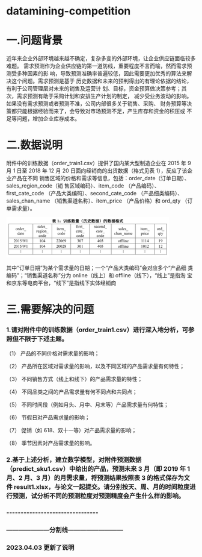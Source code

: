 # datamining-competition

# 一.问题背景

​		近年来企业外部环境越来越不确定，复杂多变的外部环境，让企业供应链面临较多难题。
需求预测作为企业供应链的第一道防线，重要程度不言而喻，然而需求预测受多种因素的影
响，导致预测准确率普遍较低，因此需要更加优秀的算法来解决这个问题。需求预测是基于
历史数据和未来的预判得出的有理论依据的结论，有利于公司管理层对未来的销售及运营计
划、目标，资金预算做决策参考；其次，需求预测有助于采购计划和安排生产计划的制定，
减少受业务波动的影响。如果没有需求预测或者预测不准，公司内部很多关于销售、采购、
财务预算等决策都只能根据经验而来了，会导致对市场预测不足，产生库存和资金的积压或
不足等问题，增加企业库存成本。

# 二.数据说明

附件中的训练数据（order_train1.csv）提供了国内某大型制造企业在 2015 年 9 月 1
日至 2018 年 12 月 20 日面向经销商的出货数据（格式见表 1），反应了该企业产品在不同
销售区域的价格和需求等信息，包括：order_date（订单日期）、sales_region_code（销
售区域编码）、item_code （产品编码）、first_cate_code （产品大类编码）、second_cate_code
（产品细类编码）、sales_chan_name （销售渠道名称）、item_price （产品价格）和 ord_qty
（订单需求量）。

​![表格](./imgs/示例数据.png "示例数据")

其中“订单日期”为某个需求量的日期；一个“产品大类编码”会对应多个“产品细
类编码”；“销售渠道名称”分为 online（线上）和 offline（线下），“线上”是指淘
宝和京东等电商平台，“线下”是指线下实体经销商

## 

# 三.需要解决的问题

###  1.请对附件中的训练数据（order_train1.csv）进行深入地分析，可参照但不限于下述主题。

（1） 产品的不同价格对需求量的影响；

（2） 产品所在区域对需求量的影响，以及不同区域的产品需求量有何特性；

（3） 不同销售方式（线上和线下）的产品需求量的特性；

（4） 不同品类之间的产品需求量有何不同点和共同点；

（5） 不同时间段（例如月头、月中、月末等）产品需求量有何特性；

（6） 节假日对产品需求量的影响；

（7） 促销（如 618、双十一等）对产品需求量的影响；

（8） 季节因素对产品需求量的影响。

### 2.基于上述分析，建立数学模型，对附件预测数据（predict_sku1.csv）中给出的产品，预测未来 3 月（即 2019 年 1 月、2 月、3 月）的月需求量，将预测结果按照表 3 的格式保存为文件 result1.xlsx，与论文一起提交。请分别按天、周、月的时间粒度进行预测，试分析不同的预测粒度对预测精度会产生什么样的影响。



### --------------------------------

### ———————分割线—————————
### 2023.04.03  更新了说明

